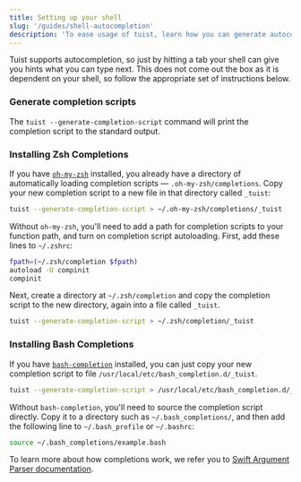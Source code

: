 ```yaml
---
title: Setting up your shell
slug: '/guides/shell-autocompletion'
description: 'To ease usage of tuist, learn how you can generate autocompletions for your shell'
---
```


Tuist supports autocompletion, so just by hitting a tab your shell can give you hints what you can type next.
This does not come out the box as it is dependent on your shell, so follow the appropriate set of instructions below.

### Generate completion scripts

The `tuist --generate-completion-script` command will print the completion script to the standard output.

### Installing Zsh Completions

If you have [`oh-my-zsh`](https://ohmyz.sh) installed, you already have a directory of automatically loading completion scripts — `.oh-my-zsh/completions`. Copy your new completion script to a new file in that directory called `_tuist`:

```sh
tuist --generate-completion-script > ~/.oh-my-zsh/completions/_tuist
```

Without `oh-my-zsh`, you'll need to add a path for completion scripts to your function path, and turn on completion script autoloading. First, add these lines to `~/.zshrc`:

```sh
fpath=(~/.zsh/completion $fpath)
autoload -U compinit
compinit
```

Next, create a directory at `~/.zsh/completion` and copy the completion script to the new directory, again into a file called `_tuist`.

```sh
tuist --generate-completion-script > ~/.zsh/completion/_tuist
```

### Installing Bash Completions

If you have [`bash-completion`](https://github.com/scop/bash-completion) installed, you can just copy your new completion script to file `/usr/local/etc/bash_completion.d/_tuist`.

```sh
tuist --generate-completion-script > /usr/local/etc/bash_completion.d/_tuist
```

Without `bash-completion`, you'll need to source the completion script directly. Copy it to a directory such as `~/.bash_completions/`, and then add the following line to `~/.bash_profile` or `~/.bashrc`:

```sh
source ~/.bash_completions/example.bash
```

To learn more about how completions work, we refer you to [Swift Argument Parser documentation](https://github.com/apple/swift-argument-parser/blob/280700d361c1b3af6e2345f5e24f67fa9450bec6/Documentation/07%20Completion%20Scripts.md).
